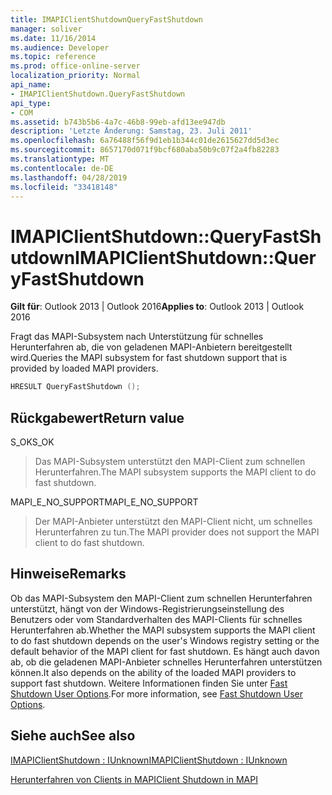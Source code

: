```yaml
---
title: IMAPIClientShutdownQueryFastShutdown
manager: soliver
ms.date: 11/16/2014
ms.audience: Developer
ms.topic: reference
ms.prod: office-online-server
localization_priority: Normal
api_name:
- IMAPIClientShutdown.QueryFastShutdown
api_type:
- COM
ms.assetid: b743b5b6-4a7c-46b8-99eb-afd13ee947db
description: 'Letzte Änderung: Samstag, 23. Juli 2011'
ms.openlocfilehash: 6a76488f56f9d1eb1b344c01de2615627dd5d3ec
ms.sourcegitcommit: 8657170d071f9bcf680aba50b9c07f2a4fb82283
ms.translationtype: MT
ms.contentlocale: de-DE
ms.lasthandoff: 04/28/2019
ms.locfileid: "33418148"
---
```

# <a name="imapiclientshutdownqueryfastshutdown"></a><span data-ttu-id="74130-103">IMAPIClientShutdown::QueryFastShutdown</span><span class="sxs-lookup"><span data-stu-id="74130-103">IMAPIClientShutdown::QueryFastShutdown</span></span>

  
  
<span data-ttu-id="74130-104">**Gilt für**: Outlook 2013 | Outlook 2016</span><span class="sxs-lookup"><span data-stu-id="74130-104">**Applies to**: Outlook 2013 | Outlook 2016</span></span> 
  
<span data-ttu-id="74130-105">Fragt das MAPI-Subsystem nach Unterstützung für schnelles Herunterfahren ab, die von geladenen MAPI-Anbietern bereitgestellt wird.</span><span class="sxs-lookup"><span data-stu-id="74130-105">Queries the MAPI subsystem for fast shutdown support that is provided by loaded MAPI providers.</span></span>
  
```cpp
HRESULT QueryFastShutdown ();
```

## <a name="return-value"></a><span data-ttu-id="74130-106">Rückgabewert</span><span class="sxs-lookup"><span data-stu-id="74130-106">Return value</span></span>

<span data-ttu-id="74130-107">S_OK</span><span class="sxs-lookup"><span data-stu-id="74130-107">S_OK</span></span>
  
> <span data-ttu-id="74130-108">Das MAPI-Subsystem unterstützt den MAPI-Client zum schnellen Herunterfahren.</span><span class="sxs-lookup"><span data-stu-id="74130-108">The MAPI subsystem supports the MAPI client to do fast shutdown.</span></span>
    
<span data-ttu-id="74130-109">MAPI_E_NO_SUPPORT</span><span class="sxs-lookup"><span data-stu-id="74130-109">MAPI_E_NO_SUPPORT</span></span>
  
> <span data-ttu-id="74130-110">Der MAPI-Anbieter unterstützt den MAPI-Client nicht, um schnelles Herunterfahren zu tun.</span><span class="sxs-lookup"><span data-stu-id="74130-110">The MAPI provider does not support the MAPI client to do fast shutdown.</span></span>
    
## <a name="remarks"></a><span data-ttu-id="74130-111">Hinweise</span><span class="sxs-lookup"><span data-stu-id="74130-111">Remarks</span></span>

<span data-ttu-id="74130-112">Ob das MAPI-Subsystem den MAPI-Client zum schnellen Herunterfahren unterstützt, hängt von der Windows-Registrierungseinstellung des Benutzers oder vom Standardverhalten des MAPI-Clients für schnelles Herunterfahren ab.</span><span class="sxs-lookup"><span data-stu-id="74130-112">Whether the MAPI subsystem supports the MAPI client to do fast shutdown depends on the user's Windows registry setting or the default behavior of the MAPI client for fast shutdown.</span></span> <span data-ttu-id="74130-113">Es hängt auch davon ab, ob die geladenen MAPI-Anbieter schnelles Herunterfahren unterstützen können.</span><span class="sxs-lookup"><span data-stu-id="74130-113">It also depends on the ability of the loaded MAPI providers to support fast shutdown.</span></span> <span data-ttu-id="74130-114">Weitere Informationen finden Sie unter [Fast Shutdown User Options](fast-shutdown-user-options.md).</span><span class="sxs-lookup"><span data-stu-id="74130-114">For more information, see [Fast Shutdown User Options](fast-shutdown-user-options.md).</span></span>
  
## <a name="see-also"></a><span data-ttu-id="74130-115">Siehe auch</span><span class="sxs-lookup"><span data-stu-id="74130-115">See also</span></span>



[<span data-ttu-id="74130-116">IMAPIClientShutdown : IUnknown</span><span class="sxs-lookup"><span data-stu-id="74130-116">IMAPIClientShutdown : IUnknown</span></span>](imapiclientshutdowniunknown.md)


[<span data-ttu-id="74130-117">Herunterfahren von Clients in MAPI</span><span class="sxs-lookup"><span data-stu-id="74130-117">Client Shutdown in MAPI</span></span>](client-shutdown-in-mapi.md)

